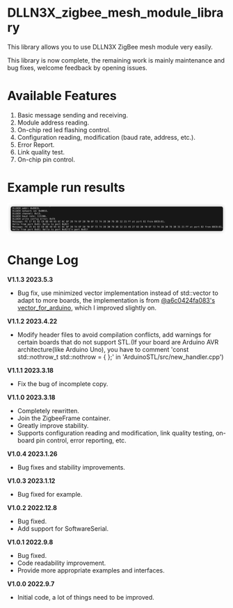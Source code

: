 # DLLN3X_zigbee_mesh_module_library
This library allows you to use DLLN3X ZigBee mesh module very easily.

This library is now complete, the remaining work is mainly maintenance and bug fixes, welcome feedback by opening issues.

# Available Features

1. Basic message sending and receiving.
2. Module address reading.
3. On-chip red led flashing control.
4. Configuration reading, modification (baud rate, address, etc.).
5. Error Report.
6. Link quality test.
7. On-chip pin control.

# Example run results

![example](./imgs/example.png)

# Change Log

**V1.1.3 2023.5.3**

+ Bug fix, use minimized vector implementation instead of std::vector to adapt to more boards, the implementation is from [@a6c0424fa083's vector_for_arduino](https://github.com/a6c0424fa083/vector_for_arduino), which I improved slightly on.

**V1.1.2 2023.4.22**

+ Modify header files to avoid compilation conflicts, add warnings for certain boards that do not support STL.(If your board are Arduino AVR architecture(like Arduino Uno), you have to comment 'const std::nothrow_t std::nothrow = { };' in 'ArduinoSTL/src/new_handler.cpp')

**V1.1.1 2023.3.18**

+ Fix the bug of incomplete copy.

**V1.1.0 2023.3.18**

+ Completely rewritten.
+ Join the ZigbeeFrame container.
+ Greatly improve stability.
+ Supports configuration reading and modification, link quality testing, on-board pin control, error reporting, etc.

**V1.0.4 2023.1.26**

- Bug fixes and stability improvements.

**V1.0.3 2023.1.12**

- Bug fixed for example.

**V1.0.2 2022.12.8**

- Bug fixed.
- Add support for SoftwareSerial.

**V1.0.1 2022.9.8**

- Bug fixed.
- Code readability improvement.
- Provide more appropriate examples and interfaces.

**V1.0.0 2022.9.7**

- Initial code, a lot of things need to be improved.

